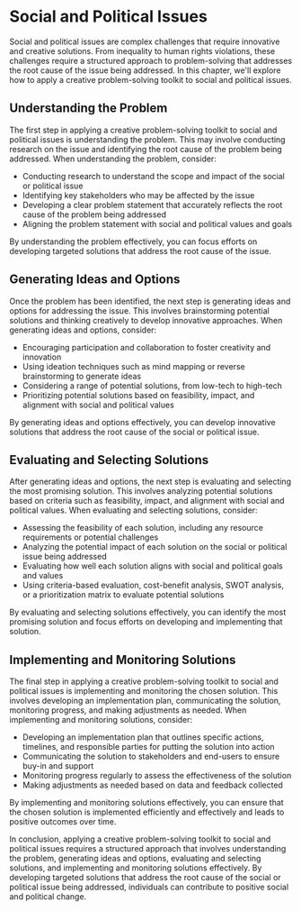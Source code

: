Social and Political Issues
==========================================================================================

Social and political issues are complex challenges that require innovative and creative solutions. From inequality to human rights violations, these challenges require a structured approach to problem-solving that addresses the root cause of the issue being addressed. In this chapter, we'll explore how to apply a creative problem-solving toolkit to social and political issues.

Understanding the Problem
-------------------------

The first step in applying a creative problem-solving toolkit to social and political issues is understanding the problem. This may involve conducting research on the issue and identifying the root cause of the problem being addressed. When understanding the problem, consider:

* Conducting research to understand the scope and impact of the social or political issue
* Identifying key stakeholders who may be affected by the issue
* Developing a clear problem statement that accurately reflects the root cause of the problem being addressed
* Aligning the problem statement with social and political values and goals

By understanding the problem effectively, you can focus efforts on developing targeted solutions that address the root cause of the issue.

Generating Ideas and Options
----------------------------

Once the problem has been identified, the next step is generating ideas and options for addressing the issue. This involves brainstorming potential solutions and thinking creatively to develop innovative approaches. When generating ideas and options, consider:

* Encouraging participation and collaboration to foster creativity and innovation
* Using ideation techniques such as mind mapping or reverse brainstorming to generate ideas
* Considering a range of potential solutions, from low-tech to high-tech
* Prioritizing potential solutions based on feasibility, impact, and alignment with social and political values

By generating ideas and options effectively, you can develop innovative solutions that address the root cause of the social or political issue.

Evaluating and Selecting Solutions
----------------------------------

After generating ideas and options, the next step is evaluating and selecting the most promising solution. This involves analyzing potential solutions based on criteria such as feasibility, impact, and alignment with social and political values. When evaluating and selecting solutions, consider:

* Assessing the feasibility of each solution, including any resource requirements or potential challenges
* Analyzing the potential impact of each solution on the social or political issue being addressed
* Evaluating how well each solution aligns with social and political goals and values
* Using criteria-based evaluation, cost-benefit analysis, SWOT analysis, or a prioritization matrix to evaluate potential solutions

By evaluating and selecting solutions effectively, you can identify the most promising solution and focus efforts on developing and implementing that solution.

Implementing and Monitoring Solutions
-------------------------------------

The final step in applying a creative problem-solving toolkit to social and political issues is implementing and monitoring the chosen solution. This involves developing an implementation plan, communicating the solution, monitoring progress, and making adjustments as needed. When implementing and monitoring solutions, consider:

* Developing an implementation plan that outlines specific actions, timelines, and responsible parties for putting the solution into action
* Communicating the solution to stakeholders and end-users to ensure buy-in and support
* Monitoring progress regularly to assess the effectiveness of the solution
* Making adjustments as needed based on data and feedback collected

By implementing and monitoring solutions effectively, you can ensure that the chosen solution is implemented efficiently and effectively and leads to positive outcomes over time.

In conclusion, applying a creative problem-solving toolkit to social and political issues requires a structured approach that involves understanding the problem, generating ideas and options, evaluating and selecting solutions, and implementing and monitoring solutions effectively. By developing targeted solutions that address the root cause of the social or political issue being addressed, individuals can contribute to positive social and political change.
